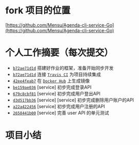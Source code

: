 # fork 项目的位置

[https://github.com/Mensu/Agenda-cli-service-Go](https://github.com/Mensu/Agenda-cli-service-Go)

# 个人工作摘要（每次提交）

- [``b72ae71d1d``](https://github.com/Mensu/Agenda-cli-service-Go/commit/b72ae71d1d) 搭建好作业的框架，准备开始同步开发
- [``b72ae71d1d``](https://github.com/Mensu/Agenda-cli-service-Go/commit/b72ae71d1d) 连接 [``Travis CI``](https://travis-ci.org/Mensu/Agenda-cli-service-Go) 为项目持续集成
- [``42ee4feab7``](https://github.com/Mensu/Agenda-cli-service-Go/commit/42ee4feab7) 在 [``Docker Hub``](https://hub.docker.com/r/mensu/agenda-cli-service-go/) 上生成镜像
- [``be159ae036``](https://github.com/Mensu/Agenda-cli-service-Go/commit/be159ae036) [service] 初步完成登录API
- [``679c8cbf81``](https://github.com/Mensu/Agenda-cli-service-Go/commit/679c8cbf81) [service] 初步完成用户登出API
- [``d3d517bb36``](https://github.com/Mensu/Agenda-cli-service-Go/commit/d3d517bb36) [service] [service] 初步完成删除用户账户的API
- [``a22a422456``](https://github.com/Mensu/Agenda-cli-service-Go/commit/a22a422456) [service] 初步完成用户注册的API
- [``2658441b00``](https://github.com/Mensu/Agenda-cli-service-Go/commit/2658441b00) [service] 完善 user API 的单元测试

# 项目小结
